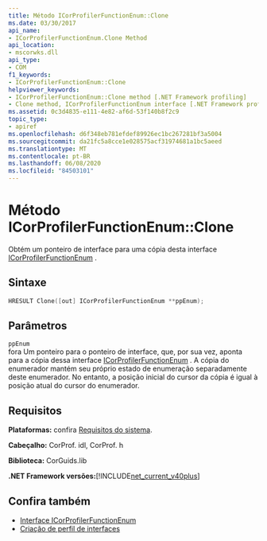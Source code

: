 ```yaml
---
title: Método ICorProfilerFunctionEnum::Clone
ms.date: 03/30/2017
api_name:
- ICorProfilerFunctionEnum.Clone Method
api_location:
- mscorwks.dll
api_type:
- COM
f1_keywords:
- ICorProfilerFunctionEnum::Clone
helpviewer_keywords:
- ICorProfilerFunctionEnum::Clone method [.NET Framework profiling]
- Clone method, ICorProfilerFunctionEnum interface [.NET Framework profiling]
ms.assetid: 0c3d4835-e111-4e82-af6d-53f140b8f2c9
topic_type:
- apiref
ms.openlocfilehash: d6f348eb781efdef89926ec1bc267281bf3a5004
ms.sourcegitcommit: da21fc5a8cce1e028575acf31974681a1bc5aeed
ms.translationtype: MT
ms.contentlocale: pt-BR
ms.lasthandoff: 06/08/2020
ms.locfileid: "84503101"
---
```

# <a name="icorprofilerfunctionenumclone-method"></a>Método ICorProfilerFunctionEnum::Clone
Obtém um ponteiro de interface para uma cópia desta interface [ICorProfilerFunctionEnum](icorprofilerfunctionenum-interface.md) .  
  
## <a name="syntax"></a>Sintaxe  
  
```cpp  
HRESULT Clone([out] ICorProfilerFunctionEnum **ppEnum);  
```  
  
## <a name="parameters"></a>Parâmetros  
 `ppEnum`  
 fora Um ponteiro para o ponteiro de interface, que, por sua vez, aponta para a cópia dessa interface [ICorProfilerFunctionEnum](icorprofilerfunctionenum-interface.md) . A cópia do enumerador mantém seu próprio estado de enumeração separadamente deste enumerador. No entanto, a posição inicial do cursor da cópia é igual à posição atual do cursor do enumerador.  
  
## <a name="requirements"></a>Requisitos  
 **Plataformas:** confira [Requisitos do sistema](../../get-started/system-requirements.md).  
  
 **Cabeçalho:** CorProf. idl, CorProf. h  
  
 **Biblioteca:** CorGuids.lib  
  
 **.NET Framework versões:**[!INCLUDE[net_current_v40plus](../../../../includes/net-current-v40plus-md.md)]  
  
## <a name="see-also"></a>Confira também

- [Interface ICorProfilerFunctionEnum](icorprofilerfunctionenum-interface.md)
- [Criação de perfil de interfaces](profiling-interfaces.md)
